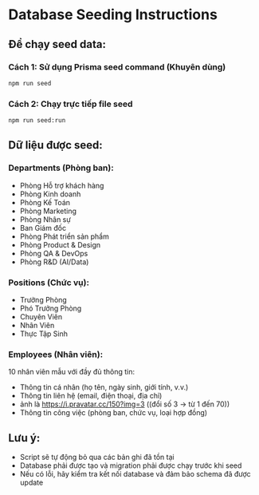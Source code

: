 # Database Seeding Instructions

## Để chạy seed data:

### Cách 1: Sử dụng Prisma seed command (Khuyên dùng)

```bash
npm run seed
```

### Cách 2: Chạy trực tiếp file seed

```bash
npm run seed:run
```

## Dữ liệu được seed:

### Departments (Phòng ban):

- Phòng Hỗ trợ khách hàng
- Phòng Kinh doanh
- Phòng Kế Toán
- Phòng Marketing
- Phòng Nhân sự
- Ban Giám đốc
- Phòng Phát triển sản phẩm
- Phòng Product & Design
- Phòng QA & DevOps
- Phòng R&D (AI/Data)

### Positions (Chức vụ):

- Trưởng Phòng
- Phó Trưởng Phòng
- Chuyên Viên
- Nhân Viên
- Thực Tập Sinh

### Employees (Nhân viên):

10 nhân viên mẫu với đầy đủ thông tin:

- Thông tin cá nhân (họ tên, ngày sinh, giới tính, v.v.)
- Thông tin liên hệ (email, điện thoại, địa chỉ)
- ảnh là https://i.pravatar.cc/150?img=3 ((đổi số 3 → từ 1 đến 70))
- Thông tin công việc (phòng ban, chức vụ, loại hợp đồng)

## Lưu ý:

- Script sẽ tự động bỏ qua các bản ghi đã tồn tại
- Database phải được tạo và migration phải được chạy trước khi seed
- Nếu có lỗi, hãy kiểm tra kết nối database và đảm bảo schema đã được update
